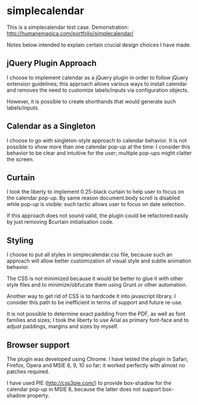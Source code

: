 # simplecalendar
This is a simplecalendar test case.
Demonstration: http://humanemagica.com/portfolio/simplecalendar/

Notes below intended to explain certain crucial design choices I have made.

## jQuery Plugin Approach
I choose to implement calendar as a jQuery plugin in order to follow jQuery extension guidelines; this approach allows various ways to install calendar and removes the need to customize labels/inputs via configuration objects.

However, it is possible to create shorthands that would generate such labels/inputs. 

## Calendar as a Singleton
I choose to go with singleton-style approach to calendar behavior. It is not possible to show more than one calendar pop-up at the time: I consider this behavior to be clear and intuitive for the user; multiple pop-ups might clatter the screen.

## Curtain
I took the liberty to implement 0.25-black curtain to help user to focus on
the calendar pop-up. By same reason document.body scroll is disabled while pop-up is visible: such tactic allows user to focus on date selection.

If this approach does not sound valid, the plugin could be refactored easily by just removing $curtain initialisation code.

## Styling
I choose to put all styles in simplecalendar.css file, because such an approach will allow better customization of visual style and subtle animation behavior.

The CSS is not minimized because it would be better to glue it with other style files and to minimize/obfucate them using Grunt or other automation.

Another way to get rid of CSS is to hardcode it into javascript library. I consider this path to be inefficient in terms of support and future re-use.

It is not possible to determine exact padding from the PDF, as well as font families and sizes; I took the liberty to use Arial as primary font-face and to adjust paddings, margins and sizes by myself.

## Browser support
The plugin was developed using Chrome. I have tested the plugin in Safari, Firefox, Opera and MSIE 8, 9, 10 so far; it worked perfectly with almost no patches required. 

I have used PIE (http://css3pie.com/) to provide box-shadow for the calendar pop-up in MSIE 8, because the latter does not support box-shadow property.